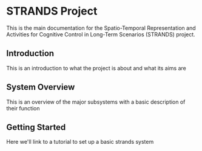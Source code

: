 # STRANDS Project
This is the main documentation for the Spatio-Temporal Representation and
Activities for Cognitive Control in Long-Term Scenarios (STRANDS) project.
## Introduction
This is an introduction to what the project is about and what its aims are
## System Overview
This is an overview of the major subsystems with a basic description of their function
## Getting Started
Here we'll link to a tutorial to set up a basic strands system
